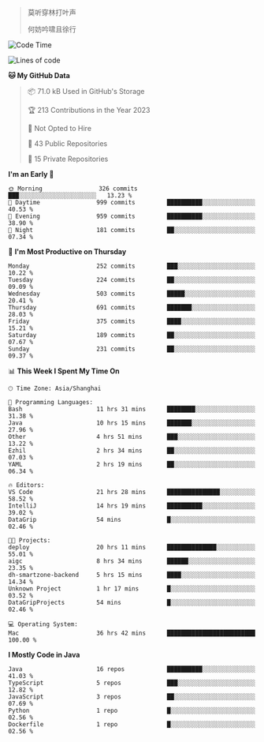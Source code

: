 > 莫听穿林打叶声
> 
> 何妨吟啸且徐行

<!-- ![Github Stats](https://github-readme-stats.vercel.app/api?username=catch6&count_private=true&show_icons=true&theme=gruvbox) -->

<!-- ![Top Langs](https://github-readme-stats.vercel.app/api/top-langs/?username=catch6&layout=compact) -->

<!--START_SECTION:waka-->
![Code Time](http://img.shields.io/badge/Code%20Time-403%20hrs%2059%20mins-blue)

![Lines of code](https://img.shields.io/badge/From%20Hello%20World%20I%27ve%20Written-9.3%20million%20lines%20of%20code-blue)

**🐱 My GitHub Data** 

> 📦 71.0 kB Used in GitHub's Storage 
 > 
> 🏆 213 Contributions in the Year 2023
 > 
> 🚫 Not Opted to Hire
 > 
> 📜 43 Public Repositories 
 > 
> 🔑 15 Private Repositories 
 > 
**I'm an Early 🐤** 

```text
🌞 Morning                326 commits         ███░░░░░░░░░░░░░░░░░░░░░░   13.23 % 
🌆 Daytime                999 commits         ██████████░░░░░░░░░░░░░░░   40.53 % 
🌃 Evening                959 commits         ██████████░░░░░░░░░░░░░░░   38.90 % 
🌙 Night                  181 commits         ██░░░░░░░░░░░░░░░░░░░░░░░   07.34 % 
```
📅 **I'm Most Productive on Thursday** 

```text
Monday                   252 commits         ███░░░░░░░░░░░░░░░░░░░░░░   10.22 % 
Tuesday                  224 commits         ██░░░░░░░░░░░░░░░░░░░░░░░   09.09 % 
Wednesday                503 commits         █████░░░░░░░░░░░░░░░░░░░░   20.41 % 
Thursday                 691 commits         ███████░░░░░░░░░░░░░░░░░░   28.03 % 
Friday                   375 commits         ████░░░░░░░░░░░░░░░░░░░░░   15.21 % 
Saturday                 189 commits         ██░░░░░░░░░░░░░░░░░░░░░░░   07.67 % 
Sunday                   231 commits         ██░░░░░░░░░░░░░░░░░░░░░░░   09.37 % 
```


📊 **This Week I Spent My Time On** 

```text
🕑︎ Time Zone: Asia/Shanghai

💬 Programming Languages: 
Bash                     11 hrs 31 mins      ████████░░░░░░░░░░░░░░░░░   31.38 % 
Java                     10 hrs 15 mins      ███████░░░░░░░░░░░░░░░░░░   27.96 % 
Other                    4 hrs 51 mins       ███░░░░░░░░░░░░░░░░░░░░░░   13.22 % 
Ezhil                    2 hrs 34 mins       ██░░░░░░░░░░░░░░░░░░░░░░░   07.03 % 
YAML                     2 hrs 19 mins       ██░░░░░░░░░░░░░░░░░░░░░░░   06.34 % 

🔥 Editors: 
VS Code                  21 hrs 28 mins      ███████████████░░░░░░░░░░   58.52 % 
IntelliJ                 14 hrs 19 mins      ██████████░░░░░░░░░░░░░░░   39.02 % 
DataGrip                 54 mins             █░░░░░░░░░░░░░░░░░░░░░░░░   02.46 % 

🐱‍💻 Projects: 
deploy                   20 hrs 11 mins      ██████████████░░░░░░░░░░░   55.01 % 
aigc                     8 hrs 34 mins       ██████░░░░░░░░░░░░░░░░░░░   23.35 % 
dh-smartzone-backend     5 hrs 15 mins       ████░░░░░░░░░░░░░░░░░░░░░   14.34 % 
Unknown Project          1 hr 17 mins        █░░░░░░░░░░░░░░░░░░░░░░░░   03.52 % 
DataGripProjects         54 mins             █░░░░░░░░░░░░░░░░░░░░░░░░   02.46 % 

💻 Operating System: 
Mac                      36 hrs 42 mins      █████████████████████████   100.00 % 
```

**I Mostly Code in Java** 

```text
Java                     16 repos            ██████████░░░░░░░░░░░░░░░   41.03 % 
TypeScript               5 repos             ███░░░░░░░░░░░░░░░░░░░░░░   12.82 % 
JavaScript               3 repos             ██░░░░░░░░░░░░░░░░░░░░░░░   07.69 % 
Python                   1 repo              █░░░░░░░░░░░░░░░░░░░░░░░░   02.56 % 
Dockerfile               1 repo              █░░░░░░░░░░░░░░░░░░░░░░░░   02.56 % 
```




<!--END_SECTION:waka-->
